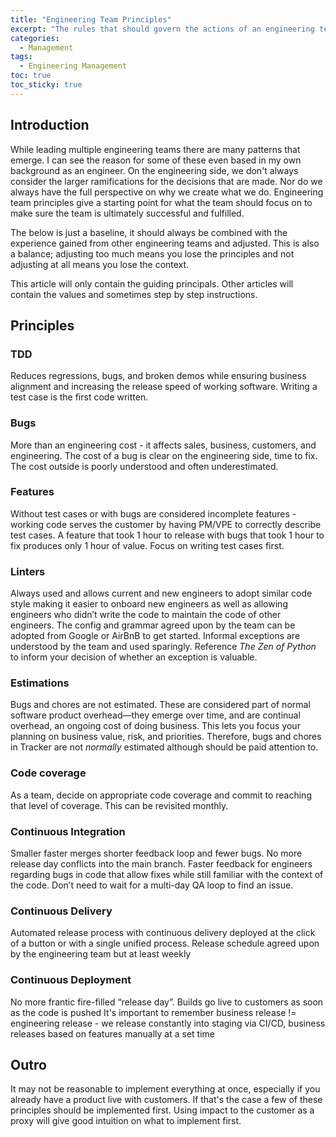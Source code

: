 ```yaml
---
title: "Engineering Team Principles" 
excerpt: "The rules that should govern the actions of an engineering team"
categories:
  - Management
tags:
  - Engineering Management
toc: true
toc_sticky: true
---
```

## Introduction
While leading multiple engineering teams there are many patterns that emerge. I can see the reason for some of these even based in my own background as an engineer. On the engineering side, we don't always consider the larger ramifications for the decisions that are made. Nor do we always have the full perspective on why we create what we do. Engineering team principles give a starting point for what the team should focus on to make sure the team is ultimately successful and fulfilled.

The below is just a baseline, it should always be combined with the experience gained from other engineering teams and adjusted. This is also a balance; adjusting too much means you lose the principles and not adjusting at all means you lose the context.

This article will only contain the guiding principals. Other articles will contain the values and sometimes step by step instructions.

## Principles
### TDD
Reduces regressions, bugs, and broken demos while ensuring business alignment and increasing the release speed of working software.
Writing a test case is the first code written.
### Bugs
More than an engineering cost - it affects sales, business, customers, and engineering.
The cost of a bug is clear on the engineering side, time to fix. The cost outside is poorly understood and often underestimated.
### Features
Without test cases or with bugs are considered incomplete features - working code serves the customer by having PM/VPE to correctly describe test cases.
A feature that took 1 hour to release with bugs that took 1 hour to fix produces only 1 hour of value. Focus on writing test cases first.
### Linters
Always used and allows current and new engineers to adopt similar code style making it easier to onboard new engineers as well as allowing engineers who didn’t write the code to maintain the code of other engineers.
The config and grammar agreed upon by the team can be adopted from Google or AirBnB to get started.
Informal exceptions are understood by the team and used sparingly. Reference *The Zen of Python* to inform your decision of whether an exception is valuable.
### Estimations
Bugs and chores are not estimated.
These are considered part of normal software product overhead—they emerge over time, and are continual overhead, an ongoing cost of doing business. This lets you focus your planning on business value, risk, and priorities. Therefore, bugs and chores in Tracker are not *normally* estimated although should be paid attention to.
### Code coverage
As a team, decide on appropriate code coverage and commit to reaching that level of coverage. This can be revisited monthly.
### Continuous Integration
Smaller faster merges shorter feedback loop and fewer bugs.
No more release day conflicts into the main branch.
Faster feedback for engineers regarding bugs in code that allow fixes while still familiar with the context of the code. Don’t need to wait for a multi-day QA loop to find an issue.
### Continuous Delivery
Automated release process with continuous delivery deployed at the click of a button or with a single unified process.
Release schedule agreed upon by the engineering team but at least weekly
### Continuous Deployment
No more frantic fire-filled “release day”. Builds go live to customers as soon as the code is pushed
It's important to remember business release != engineering release - we release constantly into staging via CI/CD, business releases based on features manually at a set time


## Outro
It may not be reasonable to implement everything at once, especially if you already have a product live with customers. If that's the case a few of these principles should be implemented first. Using impact to the customer as a proxy will give good intuition on what to implement first.